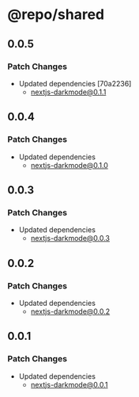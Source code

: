 # @repo/shared

## 0.0.5

### Patch Changes

- Updated dependencies [70a2236]
  - nextjs-darkmode@0.1.1

## 0.0.4

### Patch Changes

- Updated dependencies
  - nextjs-darkmode@0.1.0

## 0.0.3

### Patch Changes

- Updated dependencies
  - nextjs-darkmode@0.0.3

## 0.0.2

### Patch Changes

- Updated dependencies
  - nextjs-darkmode@0.0.2

## 0.0.1

### Patch Changes

- Updated dependencies
  - nextjs-darkmode@0.0.1

